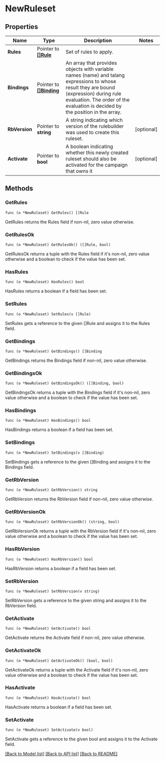 # NewRuleset

## Properties

Name | Type | Description | Notes
------------ | ------------- | ------------- | -------------
**Rules** | Pointer to [**[]Rule**](Rule.md) | Set of rules to apply. | 
**Bindings** | Pointer to [**[]Binding**](Binding.md) | An array that provides objects with variable names (name) and talang expressions to whose result they are bound (expression) during rule evaluation. The order of the evaluation is decided by the position in the array. | 
**RbVersion** | Pointer to **string** | A string indicating which version of the rulebuilder was used to create this ruleset. | [optional] 
**Activate** | Pointer to **bool** | A boolean indicating whether this newly created ruleset should also be activated for the campaign that owns it | [optional] 

## Methods

### GetRules

`func (o *NewRuleset) GetRules() []Rule`

GetRules returns the Rules field if non-nil, zero value otherwise.

### GetRulesOk

`func (o *NewRuleset) GetRulesOk() ([]Rule, bool)`

GetRulesOk returns a tuple with the Rules field if it's non-nil, zero value otherwise
and a boolean to check if the value has been set.

### HasRules

`func (o *NewRuleset) HasRules() bool`

HasRules returns a boolean if a field has been set.

### SetRules

`func (o *NewRuleset) SetRules(v []Rule)`

SetRules gets a reference to the given []Rule and assigns it to the Rules field.

### GetBindings

`func (o *NewRuleset) GetBindings() []Binding`

GetBindings returns the Bindings field if non-nil, zero value otherwise.

### GetBindingsOk

`func (o *NewRuleset) GetBindingsOk() ([]Binding, bool)`

GetBindingsOk returns a tuple with the Bindings field if it's non-nil, zero value otherwise
and a boolean to check if the value has been set.

### HasBindings

`func (o *NewRuleset) HasBindings() bool`

HasBindings returns a boolean if a field has been set.

### SetBindings

`func (o *NewRuleset) SetBindings(v []Binding)`

SetBindings gets a reference to the given []Binding and assigns it to the Bindings field.

### GetRbVersion

`func (o *NewRuleset) GetRbVersion() string`

GetRbVersion returns the RbVersion field if non-nil, zero value otherwise.

### GetRbVersionOk

`func (o *NewRuleset) GetRbVersionOk() (string, bool)`

GetRbVersionOk returns a tuple with the RbVersion field if it's non-nil, zero value otherwise
and a boolean to check if the value has been set.

### HasRbVersion

`func (o *NewRuleset) HasRbVersion() bool`

HasRbVersion returns a boolean if a field has been set.

### SetRbVersion

`func (o *NewRuleset) SetRbVersion(v string)`

SetRbVersion gets a reference to the given string and assigns it to the RbVersion field.

### GetActivate

`func (o *NewRuleset) GetActivate() bool`

GetActivate returns the Activate field if non-nil, zero value otherwise.

### GetActivateOk

`func (o *NewRuleset) GetActivateOk() (bool, bool)`

GetActivateOk returns a tuple with the Activate field if it's non-nil, zero value otherwise
and a boolean to check if the value has been set.

### HasActivate

`func (o *NewRuleset) HasActivate() bool`

HasActivate returns a boolean if a field has been set.

### SetActivate

`func (o *NewRuleset) SetActivate(v bool)`

SetActivate gets a reference to the given bool and assigns it to the Activate field.


[[Back to Model list]](../README.md#documentation-for-models) [[Back to API list]](../README.md#documentation-for-api-endpoints) [[Back to README]](../README.md)


